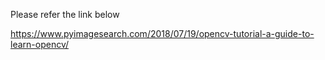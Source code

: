 Please refer the link below

https://www.pyimagesearch.com/2018/07/19/opencv-tutorial-a-guide-to-learn-opencv/